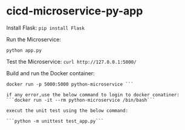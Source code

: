 # cicd-microservice-py-app
Install Flask:
```pip install Flask```

Run the Microservice:

```python app.py```

Test the Microservice:
```curl http://127.0.0.1:5000/```

Build and run the Docker container:

```docker build -t python-microservice .
docker run -p 5000:5000 python-microservice ```

if any error,use the below command to login to docker conatiner:
```docker run -it --rm python-microservice /bin/bash```

execut the unit test using the below command:

```python -m unittest test_app.py```

